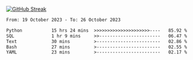 [![GitHub Streak](https://streak-stats.demolab.com?user=renren-017&theme=sea&hide_border=true&background=DD272700)](https://git.io/streak-stats)

<!--START_SECTION:waka-->

```txt
From: 19 October 2023 - To: 26 October 2023

Python           15 hrs 24 mins  >>>>>>>>>>>>>>>>>>>>>----   85.92 %
SQL              1 hr 9 mins     >>-----------------------   06.47 %
Text             30 mins         >------------------------   02.86 %
Bash             27 mins         >------------------------   02.55 %
YAML             23 mins         >------------------------   02.17 %
```

<!--END_SECTION:waka-->
